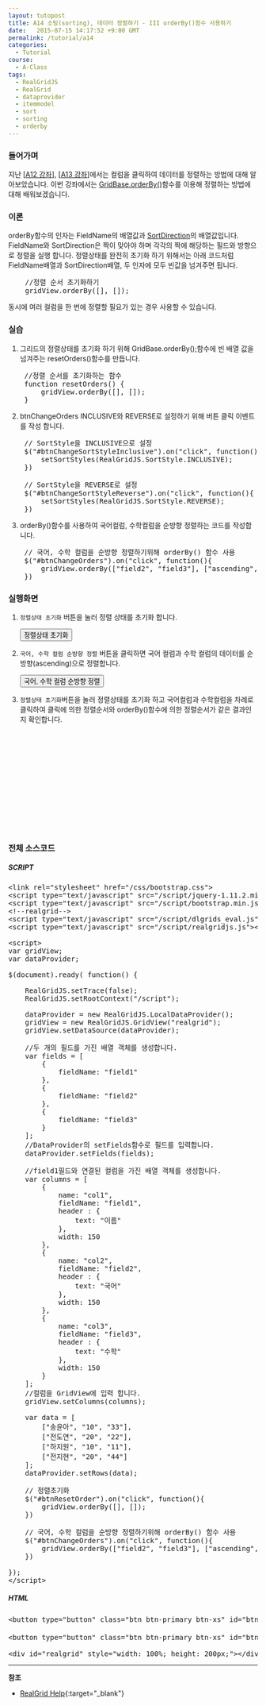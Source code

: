 ```yaml
---
layout: tutopost
title: A14 소팅(sorting), 데이터 정렬하기 - III orderBy()함수 사용하기
date:   2015-07-15 14:17:52 +9:00 GMT
permalink: /tutorial/a14
categories:
  - Tutorial
course:
  - A-Class
tags: 
  - RealGridJS
  - RealGrid
  - dataprovider
  - itemmodel
  - sort
  - sorting
  - orderby
---
```


<script type="text/javascript" src="/script/realgridjs-lic.js"></script>
<script type="text/javascript" src="/script/realgridjs_eval.1.0.11.min.js"></script>
<script type="text/javascript" src="/script/realgridjs-api.1.0.11.js"></script>

<script>
var gridView;
var dataProvider;
    
$(document).ready( function() {

    RealGridJS.setTrace(false);
    RealGridJS.setRootContext("/script");
    
    dataProvider = new RealGridJS.LocalDataProvider();
    gridView = new RealGridJS.GridView("realgrid");
    gridView.setDataSource(dataProvider);

    //두 개의 필드를 가진 배열 객체를 생성합니다.
    var fields = [
        {
            fieldName: "field1"
        },
        {
            fieldName: "field2"
        },
        {
            fieldName: "field3"
        }
    ];
    //DataProvider의 setFields함수로 필드를 입력합니다.
    dataProvider.setFields(fields);

    //field1필드와 연결된 컬럼을 가진 배열 객체를 생성합니다.
    var columns = [
        {
            name: "col1",
            fieldName: "field1",
            header : {
                text: "이름"
            },
            width: 150
        },
        {
            name: "col2",
            fieldName: "field2",
            header : {
                text: "국어"
            },
            width: 150
        },
        {
            name: "col3",
            fieldName: "field3",
            header : {
                text: "수학"
            },
            width: 150
        }
    ];
    //컬럼을 GridView에 입력 합니다.
    gridView.setColumns(columns);

    var data = [
        ["송윤아", "10", "33"],
        ["전도연", "20", "22"],
        ["하지원", "10", "11"],
        ["전지현", "20", "44"]
    ];
    dataProvider.setRows(data);

    // 정렬초기화
    $("#btnResetOrder").on("click", function(){
        gridView.orderBy([], []);
    })    

    // 국어, 수학 컬럼을 순방향 정렬하기위해 orderBy() 함수 사용
    $("#btnChangeOrders").on("click", function(){
        gridView.orderBy(["field2", "field3"], ["ascending", "ascending"]);
    })    

});
</script>

### 들어가며

지난 \[[A12 강좌](/tutorial/a12)\], \[[A13 강좌](/tutorial/a13)\]에서는 컬럼을 클릭하여 데이터를 정렬하는 방법에 대해 알아보았습니다. 이번 강좌에서는 [GridBase.orderBy()](http://help.realgrid.com/api/GridBase/orderBy/)함수를 이용해 정렬하는 방법에 대해 배워보겠습니다.

### 이론

orderBy함수의 인자는 FieldName의 배열값과 [SortDirection](http://help.realgrid.com/api/types/SortDirection/)의 배열값입니다. FieldName와 SortDirection은 짝이 맞아야 하며 각각의 짝에 해당하는 필드와 방향으로 정렬을 실행 합니다. 정렬상태를 완전히 초기화 하기 위해서는 아래 코드처럼 FieldName배열과 SortDirection배열, 두 인자에 모두 빈값을 넘겨주면 됩니다.    

<pre class="prettyprint">
    //정렬 순서 초기화하기
    gridView.orderBy([], []);
</pre>

동시에 여러 컬럼을 한 번에 정렬할 필요가 있는 경우 사용할 수 있습니다.

### 실습

1. 그리드의 정렬상태를 초기화 하기 위해 GridBase.orderBy();함수에 빈 배열 값을 넘겨주는 resetOrders()함수를 만듭니다.

    <pre class="prettyprint">
    //정렬 순서를 초기화하는 함수
    function resetOrders() {
        gridView.orderBy([], []);
    }</pre>


2. btnChangeOrders INCLUSIVE와 REVERSE로 설정하기 위해 버튼 클릭 이벤트를 작성 합니다.

    <pre class="prettyprint">
    // SortStyle을 INCLUSIVE으로 설정
    $("#btnChangeSortStyleInclusive").on("click", function(){
        setSortStyles(RealGridJS.SortStyle.INCLUSIVE);
    })    

    // SortStyle을 REVERSE로 설정
    $("#btnChangeSortStyleReverse").on("click", function(){
        setSortStyles(RealGridJS.SortStyle.REVERSE);
    })</pre>

3. orderBy()함수를 사용하여 국어컬럼, 수학컬럼을 순방향 정렬하는 코드를 작성합니다.

    <pre class="prettyprint">
    // 국어, 수학 컬럼을 순방향 정렬하기위해 orderBy() 함수 사용
    $("#btnChangeOrders").on("click", function(){
        gridView.orderBy(["field2", "field3"], ["ascending", "ascending"]);
    })</pre>


### 실행화면

1. `정렬상태 초기화` 버튼을 눌러 정렬 상태를 초기화 합니다.
 
    <button type="button" class="btn btn-primary btn-xs" id="btnResetOrder">정렬상태 초기화</button>

2. `국어, 수학 컬럼 순방향 정렬` 버튼을 클릭하면 국어 컬럼과 수학 컬럼의 데이터를 순방향(ascending)으로 정렬합니다.   

    <button type="button" class="btn btn-primary btn-xs" id="btnChangeOrders">국어, 수학 컬럼 순방향 정렬</button>

3. `정렬상태 초기화`버튼을 눌러 정렬상태를 초기화 하고 국어컬럼과 수학컬럼을 차례로 클릭하여 클릭에 의한 정렬순서와 orderBy()함수에 의한 정렬순서가 같은 결과인지 확인합니다.

<div id="realgrid" style="width: 100%; height: 200px;"></div>
<p></p>

### 전체 소스코드

##### SCRIPT    
<pre class="prettyprint full-source-script">
&lt;link rel=&quot;stylesheet&quot; href=&quot;/css/bootstrap.css&quot;&gt;
&lt;script type=&quot;text/javascript&quot; src=&quot;/script/jquery-1.11.2.min.js&quot;&gt;&lt;/script&gt;
&lt;script type=&quot;text/javascript&quot; src=&quot;/script/bootstrap.min.js&quot;&gt;&lt;/script&gt;
&lt;!--realgrid--&gt;
&lt;script type=&quot;text/javascript&quot; src=&quot;/script/dlgrids_eval.js&quot;&gt;&lt;/script&gt;
&lt;script type=&quot;text/javascript&quot; src=&quot;/script/realgridjs.js&quot;&gt;&lt;/script&gt;

&lt;script&gt;
var gridView;
var dataProvider;
    
$(document).ready( function() {

    RealGridJS.setTrace(false);
    RealGridJS.setRootContext("/script");
    
    dataProvider = new RealGridJS.LocalDataProvider();
    gridView = new RealGridJS.GridView("realgrid");
    gridView.setDataSource(dataProvider);

    //두 개의 필드를 가진 배열 객체를 생성합니다.
    var fields = [
        {
            fieldName: "field1"
        },
        {
            fieldName: "field2"
        },
        {
            fieldName: "field3"
        }
    ];
    //DataProvider의 setFields함수로 필드를 입력합니다.
    dataProvider.setFields(fields);

    //field1필드와 연결된 컬럼을 가진 배열 객체를 생성합니다.
    var columns = [
        {
            name: "col1",
            fieldName: "field1",
            header : {
                text: "이름"
            },
            width: 150
        },
        {
            name: "col2",
            fieldName: "field2",
            header : {
                text: "국어"
            },
            width: 150
        },
        {
            name: "col3",
            fieldName: "field3",
            header : {
                text: "수학"
            },
            width: 150
        }
    ];
    //컬럼을 GridView에 입력 합니다.
    gridView.setColumns(columns);

    var data = [
        ["송윤아", "10", "33"],
        ["전도연", "20", "22"],
        ["하지원", "10", "11"],
        ["전지현", "20", "44"]
    ];
    dataProvider.setRows(data);

    // 정렬초기화
    $("#btnResetOrder").on("click", function(){
        gridView.orderBy([], []);
    })    

    // 국어, 수학 컬럼을 순방향 정렬하기위해 orderBy() 함수 사용
    $("#btnChangeOrders").on("click", function(){
        gridView.orderBy(["field2", "field3"], ["ascending", "ascending"]);
    })    

});
&lt;/script&gt;
</pre>

##### HTML
<pre class="prettyprint full-source-html">
&lt;button type=&quot;button&quot; class=&quot;btn btn-primary btn-xs&quot; id=&quot;btnResetOrder&quot;&gt;&#xc815;&#xb82c;&#xc0c1;&#xd0dc; &#xcd08;&#xae30;&#xd654;&lt;/button&gt;

&lt;button type=&quot;button&quot; class=&quot;btn btn-primary btn-xs&quot; id=&quot;btnChangeOrders&quot;&gt;&#xad6d;&#xc5b4;, &#xc218;&#xd559; &#xceec;&#xb7fc; &#xc21c;&#xbc29;&#xd5a5; &#xc815;&#xb82c;&lt;/button&gt;

&lt;div id=&quot;realgrid&quot; style=&quot;width: 100%; height: 200px;&quot;&gt;&lt;/div&gt;
</pre>

---
**참조**

* [RealGrid Help](http://help.realgrid.com){:target="_blank"}